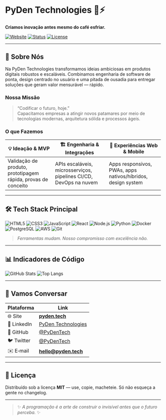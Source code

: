 # PyDen Technologies 🐍⚡️  
**Criamos inovação antes mesmo do café esfriar.**

[![Website](https://img.shields.io/badge/-pyden.tech-0A0A0A?style=flat-square&logo=vercel&logoColor=white)](https://pyden.tech)
[![Status](https://img.shields.io/badge/status-Always%20Shipping-28a745?style=flat-square)](#)
[![License](https://img.shields.io/badge/license-MIT-ff69b4?style=flat-square)](LICENSE)

---

## 🚀 Sobre Nós  
Na PyDen Technologies transformamos ideias ambiciosas em produtos digitais robustos e escaláveis. Combinamos engenharia de software de ponta, design centrado no usuário e uma pitada de ousadia para entregar soluções que geram valor mensurável — rápido.

### Nossa Missão  
> “Codificar o futuro, hoje.”  
Capacitamos empresas a atingir novos patamares por meio de tecnologias modernas, arquitetura sólida e processos ágeis.

### O que Fazemos  
| 💡 Ideação & MVP | 🏗️ Engenharia & Integrações | 📲 Experiências Web & Mobile |
|------------------|-----------------------------|-----------------------------|
| Validação de produto, prototipagem rápida, provas de conceito | APIs escaláveis, microsserviços, pipelines CI/CD, DevOps na nuvem | Apps responsivos, PWAs, apps nativos/híbridos, design system |

---

## 🛠️ Tech Stack Principal  
![HTML5](https://img.shields.io/badge/-HTML5-E34F26?style=flat-square&logo=html5&logoColor=white)
![CSS3](https://img.shields.io/badge/-CSS3-1572B6?style=flat-square&logo=css3&logoColor=white)
![JavaScript](https://img.shields.io/badge/-JavaScript-F7DF1E?style=flat-square&logo=javascript&logoColor=black)
![React](https://img.shields.io/badge/-React-61DAFB?style=flat-square&logo=react&logoColor=black)
![Node.js](https://img.shields.io/badge/-Node.js-339933?style=flat-square&logo=node.js&logoColor=white)
![Python](https://img.shields.io/badge/-Python-3776AB?style=flat-square&logo=python&logoColor=white)
![Docker](https://img.shields.io/badge/-Docker-2496ED?style=flat-square&logo=docker&logoColor=white)
![PostgreSQL](https://img.shields.io/badge/-PostgreSQL-336791?style=flat-square&logo=postgresql&logoColor=white)
![AWS](https://img.shields.io/badge/-AWS-232F3E?style=flat-square&logo=amazon-aws&logoColor=white)
![Git](https://img.shields.io/badge/-Git-F05032?style=flat-square&logo=git&logoColor=white)

> *Ferramentas mudam. Nosso compromisso com excelência não.*

---

## 📊 Indicadores de Código  
![GitHub Stats](https://github-readme-stats.vercel.app/api?username=PyDenTech&show_icons=true&hide_rank=true&theme=radical)
![Top Langs](https://github-readme-stats.vercel.app/api/top-langs/?username=PyDenTech&layout=compact&theme=radical)

---

## 🤝 Vamos Conversar  
| Plataforma | Link |
|------------|------|
| 🌐 Site | **[pyden.tech](https://pyden.tech)** |
| 💼 LinkedIn | [PyDen Technologies](https://linkedin.com/company/pyden) |
| 🐙 GitHub | [@PyDenTech](https://github.com/PyDenTech) |
| 🐦 Twitter | [@PyDenTech](https://twitter.com/PyDenTech) |
| ✉️ E‑mail | **hello@pyden.tech** |

---

## 📄 Licença  
Distribuído sob a licença **MIT** — use, copie, macheteie. Só não esqueça a gente no changelog.

---

> ✨ *A programação é a arte de construir o invisível antes que o futuro perceba.* ✨
